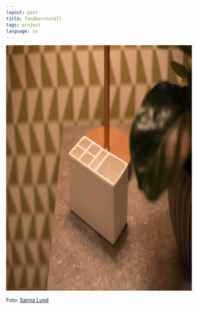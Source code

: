 ```yaml
---
layout: post
title: Tandborstställ
tags: project
language: sv
---
```


<img src="/images/tandborststall.jpg" alt="" width="1000" height="667" />

Foto: [Sanna Lund][1]

[1]: http://sannalund.se
